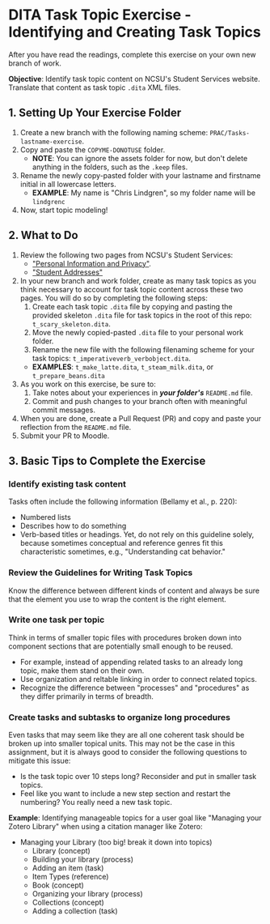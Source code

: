 # DITA Task Topic Exercise - Identifying and Creating Task Topics

After you have read the readings, complete this exercise on your own new branch of work.

**Objective**: Identify task topic content on NCSU's Student Services website. Translate that content as task topic `.dita` XML files.

## 1. Setting Up Your Exercise Folder

1. Create a new branch with the following naming scheme: `PRAC/Tasks-lastname-exercise`.
2. Copy and paste the `COPYME-DONOTUSE` folder.
    - **NOTE**: You can ignore the assets folder for now, but don't delete anything in the folders, such as the `.keep` files.
3. Rename the newly copy-pasted folder with your lastname and firstname initial in all lowercase letters.
    - **EXAMPLE**: My name is "Chris Lindgren", so my folder name will be `lindgrenc`
4. Now, start topic modeling!

## 2. What to Do

1. Review the following two pages from NCSU's Student Services:
    - ["Personal Information and Privacy"](https://studentservices.ncsu.edu/resources/personal-information-and-privacy/).
    - ["Student Addresses"](https://studentservices.ncsu.edu/resources/personal-information-and-privacy/student-addresses/)
2. In your new branch and work folder, create as many task topics as you think necessary to account for task topic content across these two pages. You will do so by completing the following steps:
    1. Create each task topic `.dita` file by copying and pasting the provided skeleton `.dita` file for task topics in the root of this repo: `t_scary_skeleton.dita`.
    2. Move the newly copied-pasted `.dita` file to your personal work folder.
    3. Rename the new file with the following filenaming scheme for your task topics: `t_imperativeverb_verbobject.dita`.
      - **EXAMPLES**: `t_make_latte.dita`, `t_steam_milk.dita`, or `t_prepare_beans.dita`
3. As you work on this exercise, be sure to:
    1. Take notes about your experiences in ***your folder's*** `README.md` file.
    2. Commit and push changes to your branch often with meaningful commit messages.
4. When you are done, create a Pull Request (PR) and copy and paste your reflection from the `README.md` file.
5. Submit your PR to Moodle.

## 3. Basic Tips to Complete the Exercise

### Identify existing task content

Tasks often include the following information (Bellamy et al., p. 220):

- Numbered lists
- Describes how to do something
- Verb-based titles or headings. Yet, do not rely on this guideline solely, because sometimes conceptual and reference genres fit this characteristic sometimes, e.g., "Understanding cat behavior."

### Review the Guidelines for Writing Task Topics

Know the difference between different kinds of content and always be sure that the element you use to wrap the content is the right element.

### Write one task per topic

Think in terms of smaller topic files with procedures broken down into component sections that are potentially small enough to be reused.

- For example, instead of appending related tasks to an already long topic, make them stand on their own.
- Use organization and reltable linking in order to connect related topics.
- Recognize the difference between "processes" and "procedures" as they differ primarily in terms of breadth.

### Create tasks and subtasks to organize long procedures

Even tasks that may seem like they are all one coherent task should be broken up into smaller topical units. This may not be the case in this assignment, but it is always good to consider the following questions to mitigate this issue:

- Is the task topic over 10 steps long? Reconsider and put in smaller task topics.
- Feel like you want to include a new step section and restart the numbering? You really need a new task topic.

**Example**: Identifying manageable topics for a user goal like "Managing your Zotero Library" when using a citation manager like Zotero:

- Managing your Library  (too big! break it down into topics)
  - Library (concept)
  - Building your library (process)
  - Adding an item  (task)
  - Item Types (reference)
  - Book (concept)
  - Organizing your library (process)
  - Collections (concept)
  - Adding a collection (task)